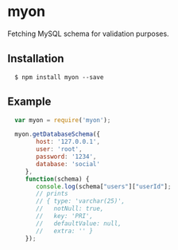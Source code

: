 myon
=========

Fetching MySQL schema for validation purposes.

## Installation
```
  $ npm install myon --save
```
## Example
```javascript
  var myon = require('myon');

  myon.getDatabaseSchema({
        host: '127.0.0.1',
        user: 'root',
        password: '1234',
        database: 'social'
     },
     function(schema) {
        console.log(schema["users"]["userId"];
        // prints
        // { type: 'varchar(25)',
        //   notNull: true,
        //   key: 'PRI',
        //   defaultValue: null,
        //   extra: '' }
     });
```

